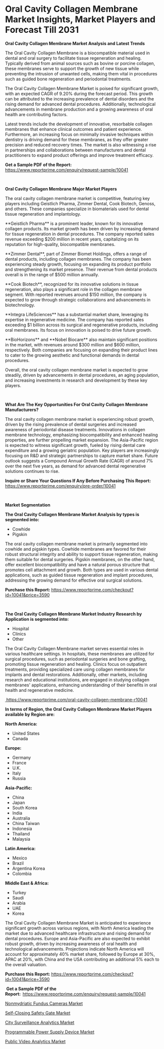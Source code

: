 <p><h1>Oral Cavity Collagen Membrane Market Insights, Market Players and Forecast Till 2031</h1></p><p><strong>Oral Cavity Collagen Membrane Market Analysis and Latest Trends</strong></p>
<p><p>The Oral Cavity Collagen Membrane is a biocompatible material used in dental and oral surgery to facilitate tissue regeneration and healing. Typically derived from animal sources such as bovine or porcine collagen, these membranes serve to support the growth of new tissue while preventing the intrusion of unwanted cells, making them vital in procedures such as guided bone regeneration and periodontal treatments.</p><p>The Oral Cavity Collagen Membrane Market is poised for significant growth, with an expected CAGR of 9.20% during the forecast period. This growth can be attributed to the increasing prevalence of dental disorders and the rising demand for advanced dental procedures. Additionally, technological advancements in membrane production and a growing awareness of oral health are contributing factors. </p><p>Latest trends include the development of innovative, resorbable collagen membranes that enhance clinical outcomes and patient experience. Furthermore, an increasing focus on minimally invasive techniques within dentistry is driving demand for these membranes, as they offer greater precision and reduced recovery times. The market is also witnessing a rise in partnerships and collaborations between manufacturers and dental practitioners to expand product offerings and improve treatment efficacy.</p></p>
<p><strong>Get a Sample PDF of the Report:&nbsp;</strong> <a href="https://www.reportprime.com/enquiry/request-sample/10041">https://www.reportprime.com/enquiry/request-sample/10041</a></p>
<p>&nbsp;</p>
<p><strong>Oral Cavity Collagen Membrane Major Market Players</strong></p>
<p><p>The oral cavity collagen membrane market is competitive, featuring key players including Geistlich Pharma, Zimmer Dental, Cook Biotech, Genoss, and others. These companies specialize in biomaterials used for dental tissue regeneration and implantology.</p><p>**Geistlich Pharma** is a prominent leader, known for its innovative collagen products. Its market growth has been driven by increasing demand for tissue regeneration in dental procedures. The company reported sales revenue exceeding $200 million in recent years, capitalizing on its reputation for high-quality, biocompatible membranes.</p><p>**Zimmer Dental**, part of Zimmer Biomet Holdings, offers a range of dental products, including collagen membranes. The company has been experiencing steady growth, focusing on expanding its product portfolio and strengthening its market presence. Their revenue from dental products overall is in the range of $500 million annually.</p><p>**Cook Biotech**, recognized for its innovative solutions in tissue regeneration, also plays a significant role in the collagen membrane segment. With reported revenues around $150 million, the company is expected to grow through strategic collaborations and advancements in biotechnology.</p><p>**Integra LifeSciences** has a substantial market share, leveraging its expertise in regenerative medicine. The company has reported sales exceeding $1 billion across its surgical and regenerative products, including oral membranes. Its focus on innovation is poised to drive future growth.</p><p>**BioHorizons** and **Nobel Biocare** also maintain significant positions in the market, with revenues around $300 million and $600 million, respectively. Both companies are focusing on expanding their product lines to cater to the growing aesthetic and functional demands in dental procedures.</p><p>Overall, the oral cavity collagen membrane market is expected to grow steadily, driven by advancements in dental procedures, an aging population, and increasing investments in research and development by these key players.</p></p>
<p>&nbsp;</p>
<p><strong>What Are The Key Opportunities For Oral Cavity Collagen Membrane Manufacturers?</strong></p>
<p><p>The oral cavity collagen membrane market is experiencing robust growth, driven by the rising prevalence of dental surgeries and increased awareness of periodontal disease treatments. Innovations in collagen membrane technology, emphasizing biocompatibility and enhanced healing properties, are further propelling market expansion. The Asia-Pacific region is expected to witness significant growth, fueled by rising dental care expenditure and a growing geriatric population. Key players are increasingly focusing on R&D and strategic partnerships to capture market share. Future outlook suggests a Compound Annual Growth Rate (CAGR) of around 7% over the next five years, as demand for advanced dental regenerative solutions continues to rise.</p></p>
<p><strong>Inquire or Share Your Questions If Any Before Purchasing This Report:</strong> <a href="https://www.reportprime.com/enquiry/pre-order/10041">https://www.reportprime.com/enquiry/pre-order/10041</a></p>
<p>&nbsp;</p>
<p><strong>Market Segmentation</strong></p>
<p><strong>The Oral Cavity Collagen Membrane Market Analysis by types is segmented into:</strong></p>
<p><ul><li>Cowhide</li><li>Pigskin</li></ul></p>
<p><p>The oral cavity collagen membrane market is primarily segmented into cowhide and pigskin types. Cowhide membranes are favored for their robust structural integrity and ability to support tissue regeneration, making them suitable for dental surgeries. Pigskin membranes, on the other hand, offer excellent biocompatibility and have a natural porous structure that promotes cell attachment and growth. Both types are used in various dental applications, such as guided tissue regeneration and implant procedures, addressing the growing demand for effective oral surgical solutions.</p></p>
<p><strong>Purchase this Report:&nbsp;</strong><a href="https://www.reportprime.com/checkout?id=10041&price=3590">https://www.reportprime.com/checkout?id=10041&price=3590</a></p>
<p>&nbsp;</p>
<p><strong>The Oral Cavity Collagen Membrane Market Industry Research by Application is segmented into:</strong></p>
<p><ul><li>Hospital</li><li>Clinics</li><li>Other</li></ul></p>
<p><p>The Oral Cavity Collagen Membrane market serves essential roles in various healthcare settings. In hospitals, these membranes are utilized for surgical procedures, such as periodontal surgeries and bone grafting, promoting tissue regeneration and healing. Clinics focus on outpatient treatments, providing specialized care using collagen membranes for implants and dental restorations. Additionally, other markets, including research and educational institutions, are engaged in studying collagen membranes' applications, enhancing understanding of their benefits in oral health and regenerative medicine.</p></p>
<p><a href="https://www.reportprime.com/oral-cavity-collagen-membrane-r10041">&nbsp;https://www.reportprime.com/oral-cavity-collagen-membrane-r10041</a></p>
<p><strong>In terms of Region, the Oral Cavity Collagen Membrane Market Players available by Region are:</strong></p>
<p>
    <p> <strong> North America: </strong>
        <ul>
            <li>United States</li>
            <li>Canada</li>
        </ul>
        </p> 
    <p> <strong> Europe: </strong>
        <ul>
            <li>Germany</li>
            <li>France</li>
            <li>U.K.</li>
            <li>Italy</li>
            <li>Russia</li>
        </ul>
        </p> 
    <p> <strong> Asia-Pacific: </strong>
        <ul>
            <li>China</li>
            <li>Japan</li>
            <li>South Korea</li>
            <li>India</li>
            <li>Australia</li>
            <li>China Taiwan</li>
            <li>Indonesia</li>
            <li>Thailand</li>
            <li>Malaysia</li>
        </ul>
        </p> 
    <p> <strong> Latin America: </strong>
        <ul>
            <li>Mexico</li>
            <li>Brazil</li>
            <li>Argentina Korea</li>
            <li>Colombia</li>
        </ul>
        </p> 
    <p> <strong> Middle East & Africa: </strong>
        <ul>
            <li>Turkey</li>
            <li>Saudi</li>
            <li>Arabia</li>
            <li>UAE</li>
            <li>Korea</li>
        </ul>
    </p>
    </p>
<p><p>The Oral Cavity Collagen Membrane Market is anticipated to experience significant growth across various regions, with North America leading the market due to advanced healthcare infrastructure and rising demand for dental procedures. Europe and Asia-Pacific are also expected to exhibit robust growth, driven by increasing awareness of oral health and technological advancements. Projections indicate North America will account for approximately 40% market share, followed by Europe at 30%, APAC at 20%, with China and the USA contributing an additional 5% each to the overall valuation.</p></p>
<p><strong>Purchase this Report: </strong><a href="https://www.reportprime.com/checkout?id=10041&price=3590">https://www.reportprime.com/checkout?id=10041&price=3590</a></p>
<p>&nbsp;<strong>Get a Sample PDF of the Report:&nbsp;&nbsp;</strong><a href="https://www.reportprime.com/enquiry/request-sample/10041">https://www.reportprime.com/enquiry/request-sample/10041</a></p>
<p><strong></strong></p>
<p><p><a href="https://github.com/tamvrosiya/Market-Research-Report-List-5/blob/main/nonmydriatic-fundus-cameras-market.md">Nonmydriatic Fundus Cameras Market</a></p><p><a href="https://issuu.com/reportprime-2/docs/self-closing-safety-gate-market-siz_f1661f2157e46c">Self-Closing Safety Gate Market</a></p><p><a href="https://medium.com/@hsjri2637/the-city-surveillance-analytics-market-has-experienced-impressive-growth-in-recent-years-38df74b89265">City Surveillance Analytics Market</a></p><p><a href="https://www.linkedin.com/pulse/programmable-power-supply-device-market-research-report-5qdue?trackingId=IlDDsQ1qSXGNE2KfaPPA8w%3D%3D">Programmable Power Supply Device Market</a></p><p><a href="https://medium.com/@hsjri2637/the-comprehensive-public-video-analytics-market-research-report-is-essential-for-understanding-4766a277d534">Public Video Analytics Market</a></p></p>
